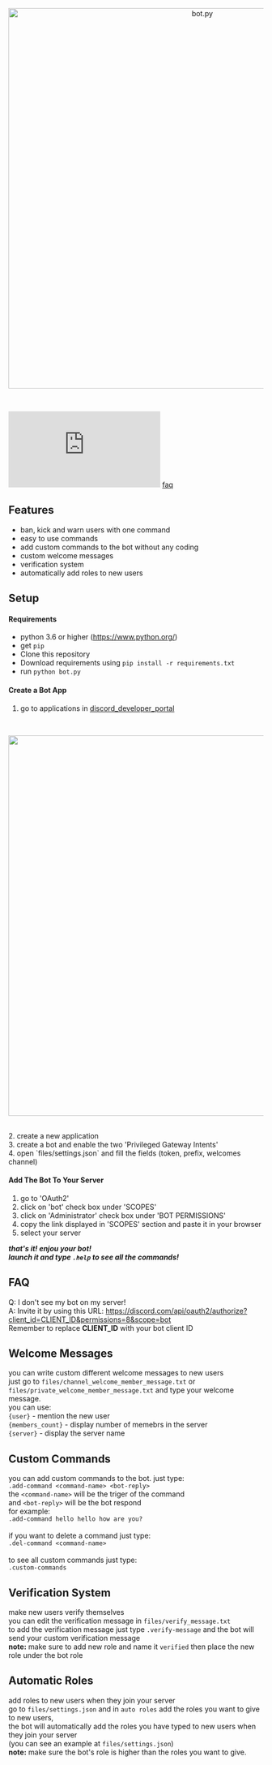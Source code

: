 <p align="center">
  <img alt="bot.py" src="https://cdn.discordapp.com/attachments/787269923394682890/789207686608191538/logo.jpg" width="750px">
</p>
<br>

![PyPI - Python Version](https://img.shields.io/pypi/pyversions/discord.py?style=flat-square)
[faq](#faq)

## Features <br>
* ban, kick and warn users with one command<br>
* easy to use commands<br>
* add custom commands to the bot without any coding<br>
* custom welcome messages <br>
* verification system<br>
* automatically add roles to new users<br>

## Setup
#### Requirements
* python 3.6 or higher (https://www.python.org/)
* get `pip`
* Clone this repository
* Download requirements using `pip install -r requirements.txt`
* run `python bot.py`

#### Create a Bot App 
1. go to applications in [discord_developer_portal](https://discord.com/developers/applications)
<br>
<p align="center">
  <img src="https://cdn.discordapp.com/attachments/787269923394682890/789207970697183272/steps.png" width="750px">
</p>
<br>
2. create a new application<br>
3. create a bot and enable the two 'Privileged Gateway Intents'<br>
4. open `files/settings.json` and fill the fields (token, prefix, welcomes channel)<br>

#### Add The Bot To Your Server
1. go to 'OAuth2'<br>
2. click on 'bot' check box under 'SCOPES'<br>
3. click on 'Administrator' check box under 'BOT PERMISSIONS'<br>
4. copy the link displayed in 'SCOPES' section and paste it in your browser<br>
5. select your server<br>

***that's it! enjou your bot!***<br>
***launch it and type `.help` to see all the commands!***


## FAQ
Q: I don't see my bot on my server!<br>
A: Invite it by using this URL: https://discord.com/api/oauth2/authorize?client_id=CLIENT_ID&permissions=8&scope=bot<br>
Remember to replace **CLIENT_ID** with your bot client ID


## Welcome Messages
you can write custom different welcome messages to new users<br>
just go to `files/channel_welcome_member_message.txt` or `files/private_welcome_member_message.txt` and type your welcome message.<br>
you can use:<br>
`{user}` - mention the new user<br>
`{members_count}` - display number of memebrs in the server<br>
`{server}` - display the server name


## Custom Commands
you can add custom commands to the bot. just type:<br>
`.add-command <command-name> <bot-reply>`
<br>
the `<command-name>` will be the triger of the command<br>
and `<bot-reply>` will be the bot respond<br>
for example:<br>
`.add-command hello hello how are you?`<br>
 <br>
 if you want to delete a command just type:<br>
 `.del-command <command-name>`
 <br>
 <br>
 to see all custom commands just type:<br>
 `.custom-commands`
  
  
## Verification System
make new users verify themselves<br>
you can edit the verification message in `files/verify_message.txt`<br>
to add the verification message just type `.verify-message` and the bot will send your custom verification message<br>
**note:** make sure to add new role and name it `verified` then place the new role under the bot role


## Automatic Roles
add roles to new users when they join your server<br>
go to `files/settings.json` and in `auto roles` add the roles you want to give to new users,<br>
the bot will automatically add the roles you have typed to new users when they join your server<br>
(you can see an example at `files/settings.json`)<br>
**note:** make sure the bot's role is higher than the roles you want to give.
